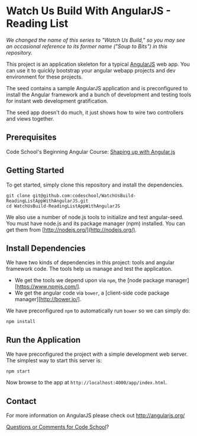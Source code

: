 # Watch Us Build With AngularJS - Reading List

*We changed the name of this series to "Watch Us Build," so you may see an occasional reference to its
former name ("Soup to Bits") in this repository.*

This project is an application skeleton for a typical [AngularJS](http://angularjs.org/) web app.
You can use it to quickly bootstrap your angular webapp projects and dev environment for these
projects.

The seed contains a sample AngularJS application and is preconfigured to install the Angular
framework and a bunch of development and testing tools for instant web development gratification.

The seed app doesn't do much, it just shows how to wire two controllers and views together.

## Prerequisites

Code School's Beginning Angular Course: [Shaping up with Angular.js](http://campus.codeschool.com/courses/shaping-up-with-angular-js/intro)

## Getting Started

To get started, simply clone this repository and install the dependencies.

```
git clone git@github.com:codeschool/WatchUsBuild-ReadingListAppWithAngularJS.git
cd WatchUsBuild-ReadingListAppWithAngularJS
```

We also use a number of node.js tools to initialize and test angular-seed. You must have node.js and
its package manager (npm) installed.  You can get them from [http://nodejs.org/](http://nodejs.org/).

## Install Dependencies

We have two kinds of dependencies in this project: tools and angular framework code.  The tools help
us manage and test the application.

* We get the tools we depend upon via `npm`, the [node package manager][https://www.npmjs.com/].
* We get the angular code via `bower`, a [client-side code package manager][http://bower.io/].

We have preconfigured `npm` to automatically run `bower` so we can simply do:

```
npm install
```

## Run the Application

We have preconfigured the project with a simple development web server.  The simplest way to start
this server is:

```
npm start
```

Now browse to the app at `http://localhost:4000/app/index.html`.

## Contact

For more information on AngularJS please check out http://angularjs.org/

[Questions or Comments for Code School](https://www.codeschool.com/support)?
